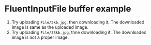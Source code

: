 # FluentInputFile buffer example

1. Try uploading `File/5kb.jpg`, then downloading it. The downloaded image is same as the uploaded image.
2. Try uploading `File/33kb.jpg`, thne downloading it. The downloaded image is not a proper image.
